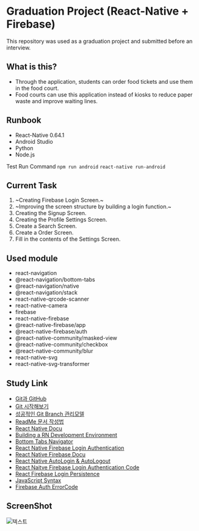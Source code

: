 # Graduation Project (React-Native + Firebase)

This repository was used as a graduation project and submitted before an interview.

## What is this?
* Through the application, students can order food tickets and use them in the food court.
* Food courts can use this application instead of kiosks to reduce paper waste and improve waiting lines.

## Runbook
* React-Native 0.64.1
* Android Studio
* Python
* Node.js

Test Run Command
`npm run android` `react-native run-android`

## Current Task
1. ~Creating Firebase Login Screen.~
2. ~Improving the screen structure by building a login function.~
3. Creating the Signup Screen.
4. Creating the Profile Settings Screen.
5. Create a Search Screen.
6. Create a Order Screen.
7. Fill in the contents of the Settings Screen.

## Used module
* react-navigation
* @react-navigation/bottom-tabs
* @react-navigation/native
* @react-navigation/stack
* react-native-qrcode-scanner
* react-native-camera
* firebase
* react-native-firebase
* @react-native-firebase/app
* @react-native-firebase/auth
* @react-native-community/masked-view
* @react-native-community/checkbox
* @react-native-community/blur
* react-native-svg
* react-native-svg-transformer

## Study Link
* [Git과 GitHub](https://brunch.co.kr/@anonymdevoo/3)
* [Git 시작해보기](https://brunch.co.kr/@anonymdevoo/4)
* [성공적인 Git Branch 관리모델](http://amazingguni.github.io/blog/2016/03/git-branch-%EA%B7%9C%EC%B9%99)
* [ReadMe 문서 작성법](https://happybono.wordpress.com/2018/01/03/tip-markdown-%EC%9D%84-%EC%9D%B4%EC%9A%A9%ED%95%9C-readme-%EB%AC%B8%EC%84%9C-%EC%9E%91%EC%84%B1%EB%B2%95/)
* [React Native Docu](https://reactnative.dev/docs/0.64/getting-started)
* [Building a RN Development Environment](https://dev-yakuza.posstree.com/ko/react-native/install-on-windows/)
* [Bottom Tabs Navigator](https://reactnavigation.org/docs/bottom-tab-navigator/)
* [React Native Firebase Login Authentication](https://www.youtube.com/watch?v=cFgoSrOui2M)
* [React Native Firebase Docu](https://rnfirebase.io/)
* [React Native AutoLogin & AutoLogout](https://wordbe.tistory.com/entry/React-Native-Auth-%EC%9E%90%EB%8F%99%EB%A1%9C%EA%B7%B8%EC%9D%B8-%EC%9E%90%EB%8F%99%EB%A1%9C%EA%B7%B8%EC%95%84%EC%9B%83)
* [React Naitve Firebase Login Authentication Code](https://github.com/itzpradip/react-native-firebase-social-app)
* [React Firebase Login Persistence](https://velog.io/@cyongchoi/Firebase-%EB%A1%9C-%ED%94%84%EB%A1%9C%EC%A0%9D%ED%8A%B8-%EB%A7%8C%EB%93%A4%EA%B8%B0-1)
* [JavaScript Syntax](https://blex.me/@baealex/%EC%9E%90%EB%B0%94%EC%8A%A4%ED%81%AC%EB%A6%BD%ED%8A%B8javascript-%EA%B8%B0%EB%B3%B8-%EB%AC%B8%EB%B2%95-%EC%A0%95%EB%A6%AC)
* [Firebase Auth ErrorCode](https://firebase.google.com/docs/reference/js/v8/firebase.auth.Auth#error-codes_3)

## ScreenShot
![텍스트](https://github.com/westreed/FoodCourt/blob/master/screenshot.png)
